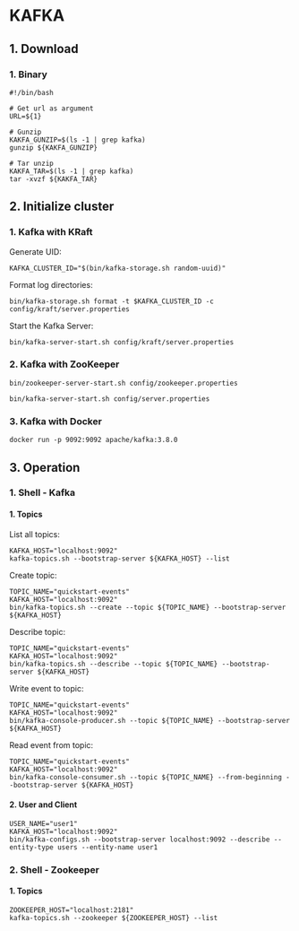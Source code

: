 # KAFKA

## 1. Download
### 1. Binary
```
#!/bin/bash

# Get url as argument
URL=${1}

# Gunzip
KAKFA_GUNZIP=$(ls -1 | grep kafka)
gunzip ${KAKFA_GUNZIP}

# Tar unzip
KAKFA_TAR=$(ls -1 | grep kafka)
tar -xvzf ${KAKFA_TAR}
```

## 2. Initialize cluster
### 1. Kafka with KRaft
Generate UID:
```
KAFKA_CLUSTER_ID="$(bin/kafka-storage.sh random-uuid)"
```

Format log directories:
```
bin/kafka-storage.sh format -t $KAFKA_CLUSTER_ID -c config/kraft/server.properties
```

Start the Kafka Server:
```
bin/kafka-server-start.sh config/kraft/server.properties
```

### 2. Kafka with ZooKeeper
```
bin/zookeeper-server-start.sh config/zookeeper.properties
```

```
bin/kafka-server-start.sh config/server.properties
```

### 3. Kafka with Docker
```
docker run -p 9092:9092 apache/kafka:3.8.0
```

## 3. Operation
### 1. Shell - Kafka
#### 1. Topics
List all topics:
```
KAFKA_HOST="localhost:9092"
kafka-topics.sh --bootstrap-server ${KAFKA_HOST} --list
```

Create topic:
```
TOPIC_NAME="quickstart-events"
KAFKA_HOST="localhost:9092"
bin/kafka-topics.sh --create --topic ${TOPIC_NAME} --bootstrap-server ${KAFKA_HOST}
```

Describe topic:
```
TOPIC_NAME="quickstart-events"
KAFKA_HOST="localhost:9092"
bin/kafka-topics.sh --describe --topic ${TOPIC_NAME} --bootstrap-server ${KAFKA_HOST}
```

Write event to topic:
```
TOPIC_NAME="quickstart-events"
KAFKA_HOST="localhost:9092"
bin/kafka-console-producer.sh --topic ${TOPIC_NAME} --bootstrap-server ${KAFKA_HOST}
```

Read event from topic:
```
TOPIC_NAME="quickstart-events"
KAFKA_HOST="localhost:9092"
bin/kafka-console-consumer.sh --topic ${TOPIC_NAME} --from-beginning --bootstrap-server ${KAFKA_HOST}
```

#### 2. User and Client
```
USER_NAME="user1"
KAFKA_HOST="localhost:9092"
bin/kafka-configs.sh --bootstrap-server localhost:9092 --describe --entity-type users --entity-name user1
```

### 2. Shell - Zookeeper
#### 1. Topics
```
ZOOKEEPER_HOST="localhost:2181"
kafka-topics.sh --zookeeper ${ZOOKEEPER_HOST} --list
```
